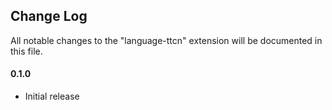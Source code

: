 ## Change Log
All notable changes to the "language-ttcn" extension will be documented in this file.

#### 0.1.0
- Initial release
